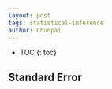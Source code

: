 ```yaml
---
layout: post
tags: statistical-inference
author: Chunpai
---
```




* TOC
{: toc}
## Standard Error





















